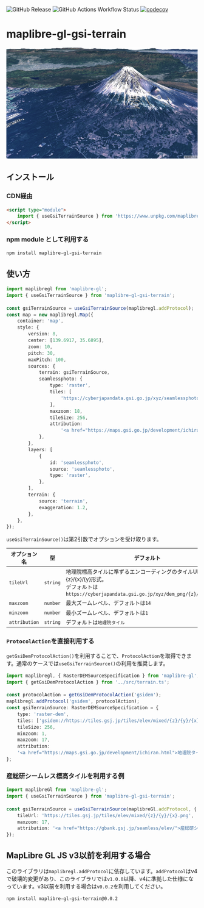 ![GitHub Release](https://badge.fury.io/js/maplibre-gl-gsi-terrain.svg)
![GitHub Actions Workflow Status](https://img.shields.io/github/actions/workflow/status/mug-jp/maplibre-gl-gsi-terrain/test.yml?label=test)
[![codecov](https://codecov.io/gh/mug-jp/maplibre-gl-gsi-terrain/graph/badge.svg?token=U9WGZANPZ9)](https://codecov.io/gh/mug-jp/maplibre-gl-gsi-terrain)

# maplibre-gl-gsi-terrain

![](./screenshot.png)

## インストール

### CDN経由

```html
<script type="module">
    import { useGsiTerrainSource } from 'https://www.unpkg.com/maplibre-gl-gsi-terrain@2.1.0/dist/terrain.js';
</script>
```

### npm module として利用する

```sh
npm install maplibre-gl-gsi-terrain
```

## 使い方

```typescript
import maplibregl from 'maplibre-gl';
import { useGsiTerrainSource } from 'maplibre-gl-gsi-terrain';

const gsiTerrainSource = useGsiTerrainSource(maplibregl.addProtocol);
const map = new maplibregl.Map({
    container: 'map',
    style: {
        version: 8,
        center: [139.6917, 35.6895],
        zoom: 10,
        pitch: 30,
        maxPitch: 100,
        sources: {
            terrain: gsiTerrainSource,
            seamlessphoto: {
                type: 'raster',
                tiles: [
                    'https://cyberjapandata.gsi.go.jp/xyz/seamlessphoto/{z}/{x}/{y}.jpg',
                ],
                maxzoom: 18,
                tileSize: 256,
                attribution:
                    '<a href="https://maps.gsi.go.jp/development/ichiran.html">地理院タイル</a>',
            },
        },
        layers: [
            {
                id: 'seamlessphoto',
                source: 'seamlessphoto',
                type: 'raster',
            },
        ],
        terrain: {
            source: 'terrain',
            exaggeration: 1.2,
        },
    },
});
```

`useGsiTerrainSource()`は第2引数でオプションを受け取ります。

| オプション名 | 型 | デフォルト |
| --- | --- | --- |
| `tileUrl` | `string` | 地理院標高タイルに準ずるエンコーディングのタイルURL,{z}/{x}/{y}形式。<br />デフォルトは`https://cyberjapandata.gsi.go.jp/xyz/dem_png/{z}/{x}/{y}.png` |
| `maxzoom` | `number` | 最大ズームレベル、デフォルトは`14` |
| `minzoom` | `number` | 最小ズームレベル、デフォルトは`1` |
| `attribution` | `string` | デフォルトは`地理院タイル` |

### `ProtocolAction`を直接利用する

`getGsiDemProtocolAction()`を利用することで、`ProtocolAction`を取得できます。通常のケースでは`useGsiTerrainSource()`の利用を推奨します。

```typescript
import maplibregl, { RasterDEMSourceSpecification } from 'maplibre-gl';
import { getGsiDemProtocolAction } from '../src/terrain.ts';

const protocolAction = getGsiDemProtocolAction('gsidem');
maplibregl.addProtocol('gsidem', protocolAction);
const gsiTerrainSource: RasterDEMSourceSpecification = {
    type: 'raster-dem',
    tiles: ['gsidem://https://tiles.gsj.jp/tiles/elev/mixed/{z}/{y}/{x}.png'],
    tileSize: 256,
    minzoom: 1,
    maxzoom: 17,
    attribution:
    '<a href="https://maps.gsi.go.jp/development/ichiran.html">地理院タイル</a>',
};
```

### 産総研シームレス標高タイルを利用する例

```typescript
import maplibreGl from 'maplibre-gl';
import { useGsiTerrainSource } from 'maplibre-gl-gsi-terrain';

const gsiTerrainSource = useGsiTerrainSource(maplibreGl.addProtocol, {
    tileUrl: 'https://tiles.gsj.jp/tiles/elev/mixed/{z}/{y}/{x}.png',
    maxzoom: 17,
    attribution: '<a href="https://gbank.gsj.jp/seamless/elev/">産総研シームレス標高タイル</a>'
});
```

## MapLibre GL JS v3以前を利用する場合

このライブラリは`maplibregl.addProtocol`に依存しています。`addProtocol`はv4で破壊的変更があり、このライブラリでは`v1.0.0`以降、v4に準拠した仕様になっています。v3以前を利用する場合は`v0.0.2`を利用してください。

```sh
npm install maplibre-gl-gsi-terrain@0.0.2
```
